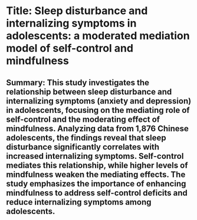 # Title: Sleep disturbance and internalizing symptoms in adolescents: a moderated mediation model of self-control and mindfulness

## Summary: This study investigates the relationship between sleep disturbance and internalizing symptoms (anxiety and depression) in adolescents, focusing on the mediating role of self-control and the moderating effect of mindfulness. Analyzing data from 1,876 Chinese adolescents, the findings reveal that sleep disturbance significantly correlates with increased internalizing symptoms. Self-control mediates this relationship, while higher levels of mindfulness weaken the mediating effects. The study emphasizes the importance of enhancing mindfulness to address self-control deficits and reduce internalizing symptoms among adolescents.